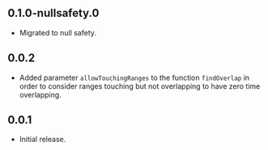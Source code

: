 ## 0.1.0-nullsafety.0
- Migrated to null safety.

## 0.0.2

- Added parameter `allowTouchingRanges` to the function `findOverlap` in order to consider ranges touching but not overlapping to have zero time overlapping.

## 0.0.1

- Initial release.
